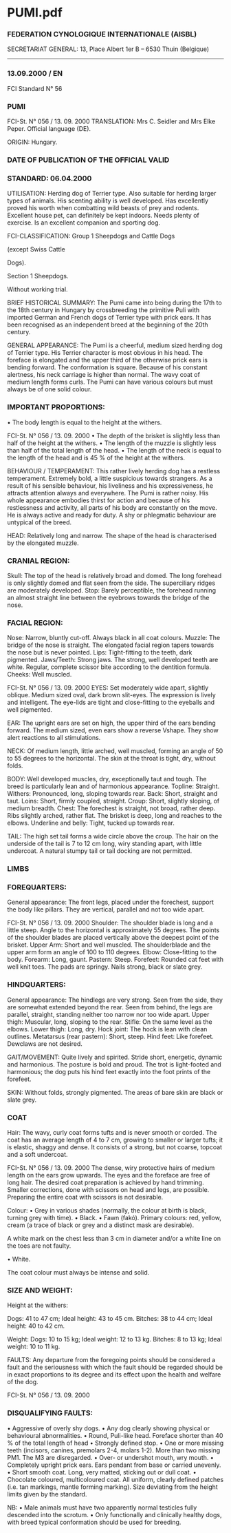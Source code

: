 # PUMI.pdf


### FEDERATION CYNOLOGIQUE INTERNATIONALE (AISBL)


SECRETARIAT GENERAL: 13, Place Albert 1er  B – 6530 Thuin (Belgique)
______________________________________________________________________________

### 13.09.2000 / EN



FCI Standard N° 56

### PUMI




FCI-St. N° 056  / 13. 09. 2000
TRANSLATION: Mrs C. Seidler and Mrs Elke Peper. Official
language (DE).

ORIGIN: Hungary.

### DATE OF PUBLICATION OF THE OFFICIAL VALID



### STANDARD: 06.04.2000



UTILISATION: Herding dog of Terrier type. Also suitable for
herding larger types of animals. His scenting ability is well
developed. Has excellently proved his worth when combatting wild
beasts of prey and rodents. Excellent house pet, can definitely be
kept indoors. Needs plenty of exercise. Is an excellent companion
and sporting dog.

FCI-CLASSIFICATION:  Group 1
Sheepdogs and Cattle Dogs



(except Swiss Cattle



Dogs).


Section 1
Sheepdogs.


Without working trial.

BRIEF HISTORICAL SUMMARY: The Pumi came into being
during the 17th to the 18th century in Hungary by crossbreeding the
primitive Puli with imported German and French dogs of Terrier type
with prick ears. It has been recognised as an independent breed at the
beginning of the 20th century.

GENERAL APPEARANCE: The Pumi is a cheerful, medium sized
herding dog of Terrier type. His Terrier character is most obvious in
his head. The foreface is elongated and the upper third of the
otherwise prick ears is bending forward. The conformation is square.
Because of his constant alertness, his neck carriage is higher than
normal. The wavy coat of medium length forms curls. The Pumi can
have various colours but must always be of one solid colour.

### IMPORTANT PROPORTIONS:


•
The body length is equal to the height at the withers.


FCI-St. N° 056  / 13. 09. 2000
•
The depth of the brisket is slightly less than half of the height at
the withers.
•
The length of the muzzle is slightly less than half of the total
length of the head.
•
The length of the neck is equal to the length of the head and is 45
% of the height at the withers.

BEHAVIOUR / TEMPERAMENT: This rather lively herding dog
has a restless temperament. Extremely bold, a little suspicious
towards strangers. As a result of his sensible behaviour, his liveliness
and his expressiveness, he attracts attention always and everywhere.
The Pumi is rather noisy. His whole appearance embodies thirst for
action and because of his restlessness and activity, all parts of his
body are constantly on the move. He is always active and ready for
duty. A shy or phlegmatic behaviour are untypical of the breed.

HEAD: Relatively long and narrow. The shape of the head is
characterised by the elongated muzzle.

### CRANIAL REGION:


Skull: The top of the head is relatively broad and domed. The long
forehead is only slightly domed and flat seen from the side. The
superciliary ridges are moderately developed.
Stop: Barely perceptible, the forehead running an almost straight line
between the eyebrows towards the bridge of the nose.

### FACIAL REGION:


Nose: Narrow, bluntly cut-off. Always black in all coat colours.
Muzzle: The bridge of the nose is straight. The elongated facial
region tapers towards the nose but is never pointed.
Lips: Tight-fitting to the teeth, dark pigmented.
Jaws/Teeth: Strong jaws. The strong, well developed teeth are white.
Regular, complete scissor bite according to the dentition formula.
Cheeks: Well muscled.




FCI-St. N° 056  / 13. 09. 2000
EYES: Set moderately wide apart, slightly oblique. Medium sized
oval, dark brown slit-eyes. The expression is lively and intelligent.
The eye-lids are tight and close-fitting to the eyeballs and well
pigmented.

EAR: The upright ears are set on high, the upper third of the ears
bending forward. The medium sized, even ears show a reverse Vshape. They show alert reactions to all stimulations.

NECK: Of medium length, little arched, well muscled, forming an
angle of 50 to 55 degrees to the horizontal. The skin at the throat is
tight, dry, without folds.

BODY: Well developed muscles, dry, exceptionally taut and tough.
The breed is particularly lean and of harmonious appearance.
Topline: Straight.
Withers: Pronounced, long, sloping towards rear.
Back: Short, straight and taut.
Loins: Short, firmly coupled, straight.
Croup: Short, slightly sloping, of medium breadth.
Chest: The forechest is straight, not broad, rather deep. Ribs slightly
arched, rather flat. The brisket is deep, long and reaches to the
elbows.
Underline and belly: Tight, tucked up towards rear.

TAIL: The high set tail forms a wide circle above the croup. The
hair on the underside of the tail is 7 to 12 cm long, wiry standing
apart, with little undercoat. A natural stumpy tail or tail docking are
not permitted.

### LIMBS



### FOREQUARTERS:


General appearance: The front legs, placed under the forechest,
support the body like pillars. They are vertical, parallel and not too
wide apart.


FCI-St. N° 056  / 13. 09. 2000
Shoulder: The shoulder blade is long and a little steep. Angle to the
horizontal is approximately 55 degrees. The points of the shoulder
blades are placed vertically above the deepest point of the brisket.
Upper Arm: Short and well muscled. The shoulderblade and the
upper arm form an angle of 100 to 110 degrees.
Elbow: Close-fitting to the body.
Forearm: Long, gaunt.
Pastern: Steep.
Forefeet: Rounded cat feet with well knit toes. The pads are springy.
Nails strong, black or slate grey.

### HINDQUARTERS:


General appearance: The hindlegs are very strong. Seen from the
side, they are somewhat extended beyond the rear. Seen from behind,
the legs are parallel, straight, standing neither too narrow nor too
wide apart.
Upper thigh: Muscular, long, sloping to the rear.
Stifle: On the same level as the elbows.
Lower thigh: Long, dry.
Hock joint: The hock is lean with clean outlines.
Metatarsus (rear pastern): Short, steep.
Hind feet: Like forefeet. Dewclaws are not desired.

GAIT/MOVEMENT: Quite lively and spirited. Stride short,
energetic, dynamic and harmonious. The posture is bold and proud.
The trot is light-footed and harmonious; the dog puts his hind feet
exactly into the foot prints of the forefeet.

SKIN: Without folds, strongly pigmented. The areas of bare skin are
black or slate grey.

### COAT


Hair: The wavy, curly coat forms tufts and is never smooth or
corded. The coat has an average length of 4 to 7 cm, growing to
smaller or larger tufts; it is elastic, shaggy and dense. It consists of a
strong, but not coarse, topcoat and a soft undercoat.



FCI-St. N° 056  / 13. 09. 2000
The dense, wiry protective hairs of medium length on the ears grow
upwards.  The eyes and the foreface are free of long hair. The desired
coat preparation is achieved by hand trimming. Smaller corrections,
done with scissors on head and legs, are possible. Preparing the
entire coat with scissors is not desirable.

Colour:
•
Grey in various shades (normally, the colour at birth is black,
turning grey with time).
•
Black.
•
Fawn (fakó). Primary colours: red, yellow, cream (a trace of
black or grey and a distinct mask are desirable).

A white mark on the chest less than 3 cm in diameter and/or a white
line on the toes are not faulty.

•
White.

The coat colour must always be intense and solid.

### SIZE AND WEIGHT:



Height at the withers:

Dogs:
41 to 47 cm; Ideal height: 43 to 45 cm.
Bitches:
38 to 44 cm; Ideal height: 40 to 42 cm.

Weight:
Dogs:
10 to 15 kg; Ideal weight: 12 to 13 kg.
Bitches:
8 to 13 kg; Ideal weight: 10 to 11 kg.

FAULTS: Any departure from the foregoing points should be
considered a fault and the seriousness with which the fault should be
regarded should be in exact proportions to its degree and its effect
upon the health and welfare of the dog.



FCI-St. N° 056  / 13. 09. 2000

### DISQUALIFYING FAULTS:


•
Aggressive of overly shy dogs.
•
Any
dog
clearly showing
physical
or
behavioural
abnormalities.
•
Round, Puli-like head. Foreface shorter than 40 % of the
total length of head
•
Strongly defined stop.
•
One or more missing teeth (incisors, canines, premolars 2-4,
molars 1-2). More than two missing PM1. The M3 are
disregarded.
•
Over- or undershot mouth, wry mouth.
•
Completely upright prick ears. Ears pendant from base or
carried unevenly.
•
Short smooth coat. Long, very matted, sticking out or dull
coat.
•
Chocolate coloured, multicoloured coat. All uniform, clearly
defined patches (i.e. tan markings, mantle forming marking).
Size deviating from the height limits given by the standard.


NB:
•
Male animals must have two apparently normal testicles
fully descended into the scrotum.
•
Only functionally and clinically healthy dogs, with breed
typical conformation should be used for breeding.






